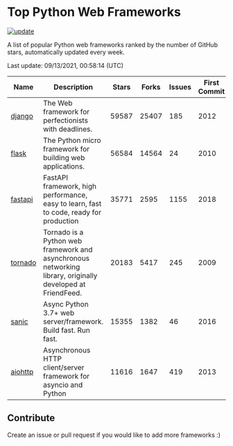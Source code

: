# Top Python Web Frameworks

[![update](https://github.com/sunnysid3up/python-web-frameworks/actions/workflows/update.yml/badge.svg)](https://github.com/sunnysid3up/python-web-frameworks/actions/workflows/update.yml)

A list of popular Python web frameworks ranked by the number of GitHub stars, automatically updated every week.

Last update: 09/13/2021, 00:58:14 (UTC)

| Name          | Description          | Stars                     | Forks          | Issues               | First Commit        | Last Commit         |
|---------------|----------------------|---------------------------|----------------|----------------------|---------------------|---------------------|
| [django](https://github.com/django/django) | The Web framework for perfectionists with deadlines. | 59587 | 25407 | 185 | 2012 | 2021-09-13 |
| [flask](https://github.com/pallets/flask) | The Python micro framework for building web applications. | 56584 | 14564 | 24 | 2010 | 2021-09-13 |
| [fastapi](https://github.com/tiangolo/fastapi) | FastAPI framework, high performance, easy to learn, fast to code, ready for production | 35771 | 2595 | 1155 | 2018 | 2021-09-13 |
| [tornado](https://github.com/tornadoweb/tornado) | Tornado is a Python web framework and asynchronous networking library, originally developed at FriendFeed. | 20183 | 5417 | 245 | 2009 | 2021-09-12 |
| [sanic](https://github.com/sanic-org/sanic) | Async Python 3.7+ web server/framework. Build fast. Run fast. | 15355 | 1382 | 46 | 2016 | 2021-09-12 |
| [aiohttp](https://github.com/aio-libs/aiohttp) | Asynchronous HTTP client/server framework for asyncio and Python | 11616 | 1647 | 419 | 2013 | 2021-09-12 |

## Contribute 

Create an issue or pull request if you would like to add more frameworks :)